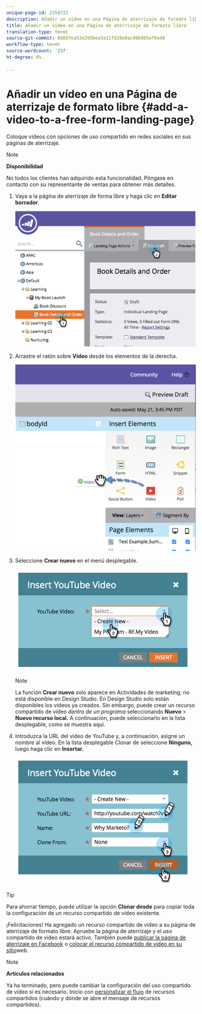 ```yaml
---
unique-page-id: 2359722
description: Añadir un vídeo en una Página de aterrizaje de formato libre - Documentos de marketing - Documentación del producto
title: Añadir un vídeo en una Página de aterrizaje de formato libre
translation-type: tm+mt
source-git-commit: 00887ea53e395bea3a11fd28e0ac98b085ef6ed8
workflow-type: tm+mt
source-wordcount: '237'
ht-degree: 0%

---
```



# Añadir un vídeo en una Página de aterrizaje de formato libre {#add-a-video-to-a-free-form-landing-page}

Coloque vídeos con opciones de uso compartido en redes sociales en sus páginas de aterrizaje.

>[!NOTE]
>
>**Disponibilidad**
>
>No todos los clientes han adquirido esta funcionalidad. Póngase en contacto con su representante de ventas para obtener más detalles.

1. Vaya a la página de aterrizaje de forma libre y haga clic en **Editar borrador**.

   ![](assets/image2014-9-17-11-3a28-3a51.png)

1. Arrastre el ratón sobre **Vídeo** desde los elementos de la derecha.

   ![](assets/image2015-5-21-15-3a46-3a34.png)

1. Seleccione **Crear nuevo** en el menú desplegable.

   ![](assets/image2014-9-17-11-3a29-3a8.png)

   >[!NOTE]
   >
   >La función **Crear nuevo** solo aparece en Actividades de marketing; no está disponible en Design Studio. En Design Studio solo están disponibles los vídeos ya creados. Sin embargo, puede crear un recurso compartido de vídeo *dentro de un programa* seleccionando **Nuevo** > **Nuevo recurso local.** A continuación, puede seleccionarlo en la lista desplegable, como se muestra aquí.

1. Introduzca la URL del vídeo de YouTube y, a continuación, asigne un nombre al vídeo. En la lista desplegable Clonar de seleccione **Ninguno,** luego haga clic en **Insertar.**

   ![](assets/image2014-9-17-11-3a29-3a15.png)

>[!TIP]
>
>Para ahorrar tiempo, puede utilizar la opción **Clonar desde** para copiar toda la configuración de un recurso compartido de vídeo existente.

¡Felicitaciones! Ha agregado un recurso compartido de vídeo a su página de aterrizaje de formato libre. Apruebe la página de aterrizaje y el uso compartido de vídeo estará activo. También puede [publicar la página de aterrizaje en Facebook](../../../../product-docs/demand-generation/facebook/publish-landing-pages-to-facebook.md) o [colocar el recurso compartido de vídeo en su sitio](../../../../product-docs/demand-generation/social/social-functions/deploy-social-on-your-website.md)web.

>[!NOTE]
>
>**Artículos relacionados**
>
>Ya ha terminado, pero puede cambiar la configuración del uso compartido de vídeo si es necesario. Inicio con [personalizar el flujo](../../../../product-docs/demand-generation/social/configuring-social-actions/customize-video-share-flow.md) de recursos compartidos (cuándo y dónde se abre el mensaje de recursos compartidos).

